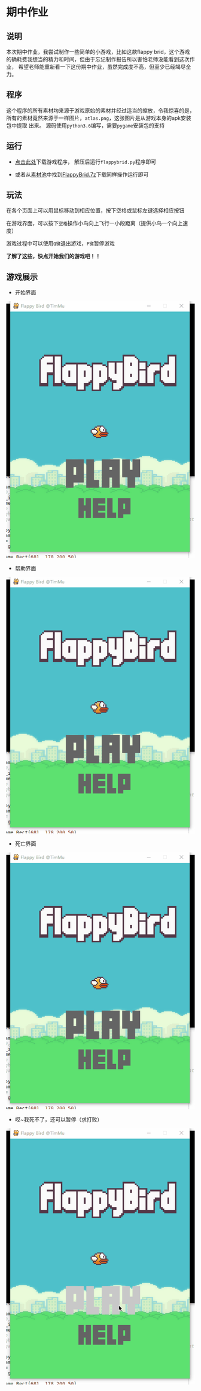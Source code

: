 期中作业
====
说明
----
本次期中作业，我尝试制作一些简单的小游戏，比如这款flappy brid，这个游戏的确耗费我想当的精力和时间，但由于忘记制作报告所以害怕老师没能看到这次作业，
希望老师能重新看一下这份期中作业，虽然完成度不高，但至少已经竭尽全力。


程序
------------
这个程序的所有素材均来源于游戏原始的素材并经过适当的缩放，令我惊喜的是，所有的素材竟然来源于一样图片，`atlas.png`，这张图片是从游戏本身的apk安装包中提取
出来。
源码使用`python3.6`编写，需要`pygame`安装包的支持



运行
---------
- [点击此处](https://github.com/WHUMTM/computationalphysics_N2015301110096/raw/master/Mid-term%20homework/FlappyBird.7z)下载游戏程序，
解压后运行`flappybrid.py`程序即可

- 或者从[素材池](https://github.com/WHUMTM/computationalphysics_N2015301110096/tree/master/Mid-term%20homework)中找到[FlappyBrid.7z](https://github.com/WHUMTM/computationalphysics_N2015301110096/raw/master/Mid-term%20homework/FlappyBird.7z)下载同样操作运行即可


玩法
------
在各个页面上可以用鼠标移动到相应位置，按下空格或鼠标左键选择相应按钮

在游戏界面，可以按下`空格`操作小鸟向上飞行一小段距离（提供小鸟一个向上速度）

游戏过程中可以使用`Q键`退出游戏，`P键`暂停游戏

**了解了这些，快点开始我们的游戏吧！！**


游戏展示
---------

- 开始界面

![1](https://raw.githubusercontent.com/WHUMTM/computationalphysics_N2015301110096/master/Mid-term%20homework/1.gif)

- 帮助界面

![2](https://raw.githubusercontent.com/WHUMTM/computationalphysics_N2015301110096/master/Mid-term%20homework/2.gif)

- 死亡界面

![3](https://raw.githubusercontent.com/WHUMTM/computationalphysics_N2015301110096/master/Mid-term%20homework/3.gif)

- 哎~我死不了，还可以暂停（求打败）

![4](https://raw.githubusercontent.com/WHUMTM/computationalphysics_N2015301110096/master/Mid-term%20homework/5.gif)


